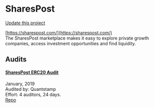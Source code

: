 
# SharesPost

[Update this project](https://github.com/ConsenSys/blockchainSecurityDB/edit/master/projects/sharespost.json)
  
[https://sharespost.com/](https://sharespost.com/)<br>
The SharesPost marketplace makes it easy to explore private growth companies, access investment opportunities and find liquidity.


## Audits



#### [SharesPost ERC20 Audit](https://certificate.quantstamp.com/full/shares-post-erc-20)

January, 2019<br>
Audited by: Quantstamp<br>Effort: 4 auditors, 24 days.<br>
[Repo](https://github.com/privsecx/glass-poc)
      

  



